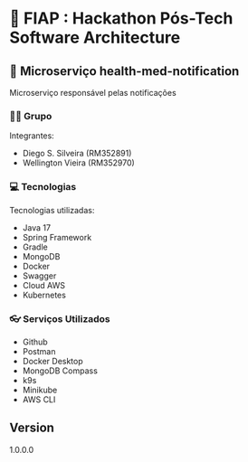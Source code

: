 # 🚀 FIAP : Hackathon Pós-Tech Software Architecture
## 🍔 Microserviço health-med-notification

Microserviço responsável pelas notificações

### 👨‍🏫 Grupo

Integrantes:
- Diego S. Silveira (RM352891)
- Wellington Vieira (RM352970)

### 💻 Tecnologias

Tecnologias utilizadas:

* Java 17
* Spring Framework
* Gradle
* MongoDB
* Docker
* Swagger
* Cloud AWS
* Kubernetes

### 👓 Serviços Utilizados

* Github
* Postman
* Docker Desktop
* MongoDB Compass
* k9s
* Minikube
* AWS CLI

## Version
1.0.0.0